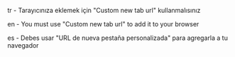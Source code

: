 tr - Tarayıcınıza eklemek için "Custom new tab url" kullanmalısınız

en - You must use "Custom new tab url" to add it to your browser

es - Debes usar "URL de nueva pestaña personalizada" para agregarla a tu navegador

